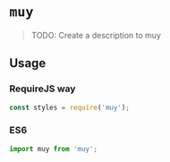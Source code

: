 # `muy`

> TODO: Create a description to muy

## Usage

### RequireJS way

```js
const styles = require('muy');
```

### ES6

```js
import muy from 'muy';
```
